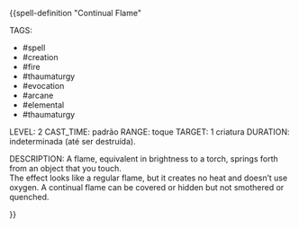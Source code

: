 {{spell-definition "Continual Flame"

TAGS:
- #spell
- #creation
- #fire
- #thaumaturgy
- #evocation
- #arcane
- #elemental
- #thaumaturgy

LEVEL: 2
CAST_TIME: padrão
RANGE: toque
TARGET: 1 criatura
DURATION: indeterminada (até ser destruída).

DESCRIPTION:
A flame, equivalent in brightness to a torch, springs forth from an object that you touch.  
The effect looks like a regular flame, but it creates no heat and doesn’t use oxygen. A continual flame can be covered or hidden but not smothered or quenched.

}}
